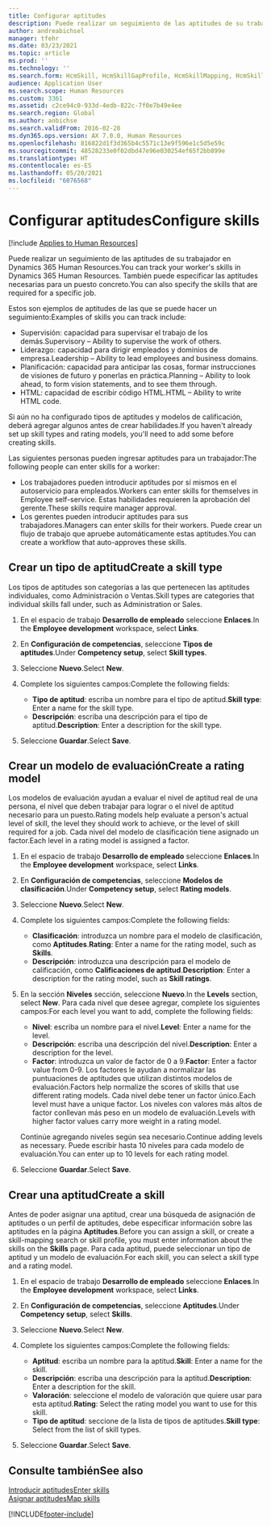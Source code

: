 ```yaml
---
title: Configurar aptitudes
description: Puede realizar un seguimiento de las aptitudes de su trabajador en Dynamics 365 Human Resources. También puede especificar las aptitudes necesarias para un puesto concreto.
author: andreabichsel
manager: tfehr
ms.date: 03/23/2021
ms.topic: article
ms.prod: ''
ms.technology: ''
ms.search.form: HcmSkill, HcmSkillGapProfile, HcmSkillMapping, HcmSkillType, HcmEmployeeDevelopmentWorkspace
audience: Application User
ms.search.scope: Human Resources
ms.custom: 3361
ms.assetid: c2ce94c0-933d-4edb-822c-7f0e7b49e4ee
ms.search.region: Global
ms.author: anbichse
ms.search.validFrom: 2016-02-28
ms.dyn365.ops.version: AX 7.0.0, Human Resources
ms.openlocfilehash: 816822d1f3d365b4c5571c13e9f596e1c5d5e59c
ms.sourcegitcommit: 48528233e0f02dbd47e96e030254ef65f2bb899e
ms.translationtype: HT
ms.contentlocale: es-ES
ms.lasthandoff: 05/20/2021
ms.locfileid: "6076568"
---
```

# <a name="configure-skills"></a><span data-ttu-id="f5343-104">Configurar aptitudes</span><span class="sxs-lookup"><span data-stu-id="f5343-104">Configure skills</span></span>

[!include [Applies to Human Resources](../includes/applies-to-hr.md)]

<span data-ttu-id="f5343-105">Puede realizar un seguimiento de las aptitudes de su trabajador en Dynamics 365 Human Resources.</span><span class="sxs-lookup"><span data-stu-id="f5343-105">You can track your worker's skills in Dynamics 365 Human Resources.</span></span> <span data-ttu-id="f5343-106">También puede especificar las aptitudes necesarias para un puesto concreto.</span><span class="sxs-lookup"><span data-stu-id="f5343-106">You can also specify the skills that are required for a specific job.</span></span>

<span data-ttu-id="f5343-107">Estos son ejemplos de aptitudes de las que se puede hacer un seguimiento:</span><span class="sxs-lookup"><span data-stu-id="f5343-107">Examples of skills you can track include:</span></span>

- <span data-ttu-id="f5343-108">Supervisión: capacidad para supervisar el trabajo de los demás.</span><span class="sxs-lookup"><span data-stu-id="f5343-108">Supervisory – Ability to supervise the work of others.</span></span>
- <span data-ttu-id="f5343-109">Liderazgo: capacidad para dirigir empleados y dominios de empresa.</span><span class="sxs-lookup"><span data-stu-id="f5343-109">Leadership – Ability to lead employees and business domains.</span></span>
- <span data-ttu-id="f5343-110">Planificación: capacidad para anticipar las cosas, formar instrucciones de visiones de futuro y ponerlas en práctica.</span><span class="sxs-lookup"><span data-stu-id="f5343-110">Planning – Ability to look ahead, to form vision statements, and to see them through.</span></span>
- <span data-ttu-id="f5343-111">HTML: capacidad de escribir código HTML.</span><span class="sxs-lookup"><span data-stu-id="f5343-111">HTML – Ability to write HTML code.</span></span>

<span data-ttu-id="f5343-112">Si aún no ha configurado tipos de aptitudes y modelos de calificación, deberá agregar algunos antes de crear habilidades.</span><span class="sxs-lookup"><span data-stu-id="f5343-112">If you haven't already set up skill types and rating models, you'll need to add some before creating skills.</span></span>

<span data-ttu-id="f5343-113">Las siguientes personas pueden ingresar aptitudes para un trabajador:</span><span class="sxs-lookup"><span data-stu-id="f5343-113">The following people can enter skills for a worker:</span></span>

- <span data-ttu-id="f5343-114">Los trabajadores pueden introducir aptitudes por sí mismos en el autoservicio para empleados.</span><span class="sxs-lookup"><span data-stu-id="f5343-114">Workers can enter skills for themselves in Employee self-service.</span></span> <span data-ttu-id="f5343-115">Estas habilidades requieren la aprobación del gerente.</span><span class="sxs-lookup"><span data-stu-id="f5343-115">These skills require manager approval.</span></span>
- <span data-ttu-id="f5343-116">Los gerentes pueden introducir aptitudes para sus trabajadores.</span><span class="sxs-lookup"><span data-stu-id="f5343-116">Managers can enter skills for their workers.</span></span> <span data-ttu-id="f5343-117">Puede crear un flujo de trabajo que apruebe automáticamente estas aptitudes.</span><span class="sxs-lookup"><span data-stu-id="f5343-117">You can create a workflow that auto-approves these skills.</span></span>

## <a name="create-a-skill-type"></a><span data-ttu-id="f5343-118">Crear un tipo de aptitud</span><span class="sxs-lookup"><span data-stu-id="f5343-118">Create a skill type</span></span>

<span data-ttu-id="f5343-119">Los tipos de aptitudes son categorías a las que pertenecen las aptitudes individuales, como Administración o Ventas.</span><span class="sxs-lookup"><span data-stu-id="f5343-119">Skill types are categories that individual skills fall under, such as Administration or Sales.</span></span>

1. <span data-ttu-id="f5343-120">En el espacio de trabajo **Desarrollo de empleado** seleccione **Enlaces**.</span><span class="sxs-lookup"><span data-stu-id="f5343-120">In the **Employee development** workspace, select **Links**.</span></span>

2. <span data-ttu-id="f5343-121">En **Configuración de competencias**, seleccione **Tipos de aptitudes**.</span><span class="sxs-lookup"><span data-stu-id="f5343-121">Under **Competency setup**, select **Skill types**.</span></span>

3. <span data-ttu-id="f5343-122">Seleccione **Nuevo**.</span><span class="sxs-lookup"><span data-stu-id="f5343-122">Select **New**.</span></span>

4. <span data-ttu-id="f5343-123">Complete los siguientes campos:</span><span class="sxs-lookup"><span data-stu-id="f5343-123">Complete the following fields:</span></span>

   - <span data-ttu-id="f5343-124">**Tipo de aptitud**: escriba un nombre para el tipo de aptitud.</span><span class="sxs-lookup"><span data-stu-id="f5343-124">**Skill type**: Enter a name for the skill type.</span></span>
   - <span data-ttu-id="f5343-125">**Descripción**: escriba una descripción para el tipo de aptitud.</span><span class="sxs-lookup"><span data-stu-id="f5343-125">**Description**: Enter a description for the skill type.</span></span>

5. <span data-ttu-id="f5343-126">Seleccione **Guardar**.</span><span class="sxs-lookup"><span data-stu-id="f5343-126">Select **Save**.</span></span>

## <a name="create-a-rating-model"></a><span data-ttu-id="f5343-127">Crear un modelo de evaluación</span><span class="sxs-lookup"><span data-stu-id="f5343-127">Create a rating model</span></span>

<span data-ttu-id="f5343-128">Los modelos de evaluación ayudan a evaluar el nivel de aptitud real de una persona, el nivel que deben trabajar para lograr o el nivel de aptitud necesario para un puesto.</span><span class="sxs-lookup"><span data-stu-id="f5343-128">Rating models help evaluate a person's actual level of skill, the level they should work to achieve, or the level of skill required for a job.</span></span> <span data-ttu-id="f5343-129">Cada nivel del modelo de clasificación tiene asignado un factor.</span><span class="sxs-lookup"><span data-stu-id="f5343-129">Each level in a rating model is assigned a factor.</span></span>

1. <span data-ttu-id="f5343-130">En el espacio de trabajo **Desarrollo de empleado** seleccione **Enlaces**.</span><span class="sxs-lookup"><span data-stu-id="f5343-130">In the **Employee development** workspace, select **Links**.</span></span>

2. <span data-ttu-id="f5343-131">En **Configuración de competencias**, seleccione **Modelos de clasificación**.</span><span class="sxs-lookup"><span data-stu-id="f5343-131">Under **Competency setup**, select **Rating models**.</span></span>

3. <span data-ttu-id="f5343-132">Seleccione **Nuevo**.</span><span class="sxs-lookup"><span data-stu-id="f5343-132">Select **New**.</span></span>

4. <span data-ttu-id="f5343-133">Complete los siguientes campos:</span><span class="sxs-lookup"><span data-stu-id="f5343-133">Complete the following fields:</span></span>

   - <span data-ttu-id="f5343-134">**Clasificación**: introduzca un nombre para el modelo de clasificación, como **Aptitudes**.</span><span class="sxs-lookup"><span data-stu-id="f5343-134">**Rating**: Enter a name for the rating model, such as **Skills**.</span></span>
   - <span data-ttu-id="f5343-135">**Descripción**: introduzca una descripción para el modelo de calificación, como **Calificaciones de aptitud**.</span><span class="sxs-lookup"><span data-stu-id="f5343-135">**Description**: Enter a description for the rating model, such as **Skill ratings**.</span></span>

5. <span data-ttu-id="f5343-136">En la sección **Niveles** sección, seleccione **Nuevo**.</span><span class="sxs-lookup"><span data-stu-id="f5343-136">In the **Levels** section, select **New**.</span></span> <span data-ttu-id="f5343-137">Para cada nivel que desee agregar, complete los siguientes campos:</span><span class="sxs-lookup"><span data-stu-id="f5343-137">For each level you want to add, complete the following fields:</span></span>

   - <span data-ttu-id="f5343-138">**Nivel**: escriba un nombre para el nivel.</span><span class="sxs-lookup"><span data-stu-id="f5343-138">**Level**: Enter a name for the level.</span></span>
   - <span data-ttu-id="f5343-139">**Descripción**: escriba una descripción del nivel.</span><span class="sxs-lookup"><span data-stu-id="f5343-139">**Description**: Enter a description for the level.</span></span>
   - <span data-ttu-id="f5343-140">**Factor**: introduzca un valor de factor de 0 a 9.</span><span class="sxs-lookup"><span data-stu-id="f5343-140">**Factor**: Enter a factor value from 0-9.</span></span> <span data-ttu-id="f5343-141">Los factores le ayudan a normalizar las puntuaciones de aptitudes que utilizan distintos modelos de evaluación.</span><span class="sxs-lookup"><span data-stu-id="f5343-141">Factors help normalize the scores of skills that use different rating models.</span></span> <span data-ttu-id="f5343-142">Cada nivel debe tener un factor único.</span><span class="sxs-lookup"><span data-stu-id="f5343-142">Each level must have a unique factor.</span></span> <span data-ttu-id="f5343-143">Los niveles con valores más altos de factor conllevan más peso en un modelo de evaluación.</span><span class="sxs-lookup"><span data-stu-id="f5343-143">Levels with higher factor values carry more weight in a rating model.</span></span>

   <span data-ttu-id="f5343-144">Continúe agregando niveles según sea necesario.</span><span class="sxs-lookup"><span data-stu-id="f5343-144">Continue adding levels as necessary.</span></span> <span data-ttu-id="f5343-145">Puede escribir hasta 10 niveles para cada modelo de evaluación.</span><span class="sxs-lookup"><span data-stu-id="f5343-145">You can enter up to 10 levels for each rating model.</span></span>

6. <span data-ttu-id="f5343-146">Seleccione **Guardar**.</span><span class="sxs-lookup"><span data-stu-id="f5343-146">Select **Save**.</span></span>

## <a name="create-a-skill"></a><span data-ttu-id="f5343-147">Crear una aptitud</span><span class="sxs-lookup"><span data-stu-id="f5343-147">Create a skill</span></span>

<span data-ttu-id="f5343-148">Antes de poder asignar una aptitud, crear una búsqueda de asignación de aptitudes o un perfil de aptitudes, debe especificar información sobre las aptitudes en la página **Aptitudes**.</span><span class="sxs-lookup"><span data-stu-id="f5343-148">Before you can assign a skill, or create a skill-mapping search or skill profile, you must enter information about the skills on the **Skills** page.</span></span> <span data-ttu-id="f5343-149">Para cada aptitud, puede seleccionar un tipo de aptitud y un modelo de evaluación.</span><span class="sxs-lookup"><span data-stu-id="f5343-149">For each skill, you can select a skill type and a rating model.</span></span>

1. <span data-ttu-id="f5343-150">En el espacio de trabajo **Desarrollo de empleado** seleccione **Enlaces**.</span><span class="sxs-lookup"><span data-stu-id="f5343-150">In the **Employee development** workspace, select **Links**.</span></span>

2. <span data-ttu-id="f5343-151">En **Configuración de competencias**, seleccione **Aptitudes**.</span><span class="sxs-lookup"><span data-stu-id="f5343-151">Under **Competency setup**, select **Skills**.</span></span>

3. <span data-ttu-id="f5343-152">Seleccione **Nuevo**.</span><span class="sxs-lookup"><span data-stu-id="f5343-152">Select **New**.</span></span>

4. <span data-ttu-id="f5343-153">Complete los siguientes campos:</span><span class="sxs-lookup"><span data-stu-id="f5343-153">Complete the following fields:</span></span>

   - <span data-ttu-id="f5343-154">**Aptitud**: escriba un nombre para la aptitud.</span><span class="sxs-lookup"><span data-stu-id="f5343-154">**Skill**: Enter a name for the skill.</span></span>
   - <span data-ttu-id="f5343-155">**Descripción**: escriba una descripción para la aptitud.</span><span class="sxs-lookup"><span data-stu-id="f5343-155">**Description**: Enter a description for the skill.</span></span>
   - <span data-ttu-id="f5343-156">**Valoración**: seleccione el modelo de valoración que quiere usar para esta aptitud.</span><span class="sxs-lookup"><span data-stu-id="f5343-156">**Rating**: Select the rating model you want to use for this skill.</span></span>
   - <span data-ttu-id="f5343-157">**Tipo de aptitud**: seccione de la lista de tipos de aptitudes.</span><span class="sxs-lookup"><span data-stu-id="f5343-157">**Skill type**: Select from the list of skill types.</span></span>

5. <span data-ttu-id="f5343-158">Seleccione **Guardar**.</span><span class="sxs-lookup"><span data-stu-id="f5343-158">Select **Save**.</span></span>

## <a name="see-also"></a><span data-ttu-id="f5343-159">Consulte también</span><span class="sxs-lookup"><span data-stu-id="f5343-159">See also</span></span>

[<span data-ttu-id="f5343-160">Introducir aptitudes</span><span class="sxs-lookup"><span data-stu-id="f5343-160">Enter skills</span></span>](hr-develop-enter-skills.md)<br>
[<span data-ttu-id="f5343-161">Asignar aptitudes</span><span class="sxs-lookup"><span data-stu-id="f5343-161">Map skills</span></span>](hr-develop-map-skills.md)

[!INCLUDE[footer-include](../includes/footer-banner.md)]